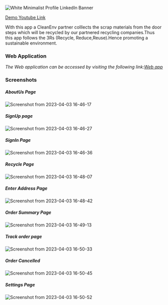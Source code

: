 ![White Minimalist Profile LinkedIn Banner](https://user-images.githubusercontent.com/68693240/228889405-a6ac383e-c61c-49b2-891e-f2d21d9754b7.png)

[Demo Youtube Link](https://youtu.be/2XJLUvn2-Cs)


With this app a CleanEnv partner colllects the  scrap materials from the door steps which will be recycled by our partnered recycling companies.Thus this app follows the 3Rs (Recycle, Reduce,Reuse).Hence promoting a sustainable environment.

### **Web Application**

_The Web application can be accessed by visiting the following link:[Web app](https://cleanenv.app)_

### **Screenshots**

##### AboutUs Page

![Screenshot from 2023-04-03 16-46-17](https://user-images.githubusercontent.com/68693240/229495942-f6c48caa-e0e9-4c97-a79e-db631521118d.png)

##### SignUp page

![Screenshot from 2023-04-03 16-46-27](https://user-images.githubusercontent.com/68693240/229496008-4493d94b-c52d-44b9-9445-1e1f19f05f7b.png)

##### SignIn Page

![Screenshot from 2023-04-03 16-46-36](https://user-images.githubusercontent.com/68693240/229496044-66e85764-e024-496c-afb1-96774e264928.png)

##### Recycle Page

![Screenshot from 2023-04-03 16-48-07](https://user-images.githubusercontent.com/68693240/229496078-5df4aa39-46eb-4e26-94f4-1f2f57657873.png)

##### Enter Address Page

![Screenshot from 2023-04-03 16-48-42](https://user-images.githubusercontent.com/68693240/229496136-e76b9da3-9587-47b3-bdcc-1e3dc82333cd.png)

##### Order Summary Page

![Screenshot from 2023-04-03 16-49-13](https://user-images.githubusercontent.com/68693240/229496183-38a436ed-cf1c-436f-a466-39f866065063.png)

##### Track order page

![Screenshot from 2023-04-03 16-50-33](https://user-images.githubusercontent.com/68693240/229496302-ece41736-8357-43fd-b499-ca6862b6b2dc.png)

##### Order Cancelled

![Screenshot from 2023-04-03 16-50-45](https://user-images.githubusercontent.com/68693240/229496325-524f5426-6a01-4bbb-8aa9-9e2451bc038a.png)


##### Settings Page

![Screenshot from 2023-04-03 16-50-52](https://user-images.githubusercontent.com/68693240/229496477-7fc89280-514e-48c9-92cc-9e49dcf945cc.png)
